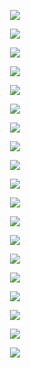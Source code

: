 <p align="center">
  <img src="https://github.com/Orthogonal-Research-Lab/Neuromatch-Academy/blob/master/Epistemological%20Directory/Information%20Theory/Tutorial/Slide1.png"><BR>
</p>
<p align="center">
  <img src="https://github.com/Orthogonal-Research-Lab/Neuromatch-Academy/blob/master/Epistemological%20Directory/Information%20Theory/Tutorial/Slide2.png"><BR>
</p>
<p align="center">
  <img src="https://github.com/Orthogonal-Research-Lab/Neuromatch-Academy/blob/master/Epistemological%20Directory/Information%20Theory/Tutorial/Slide3.png"><BR>
</p>
<p align="center">
  <img src="https://github.com/Orthogonal-Research-Lab/Neuromatch-Academy/blob/master/Epistemological%20Directory/Information%20Theory/Tutorial/Slide4.png"><BR>
</p>
<p align="center">
  <img src="https://github.com/Orthogonal-Research-Lab/Neuromatch-Academy/blob/master/Epistemological%20Directory/Information%20Theory/Tutorial/Slide5.png"><BR>
</p>
<p align="center">
  <img src="https://github.com/Orthogonal-Research-Lab/Neuromatch-Academy/blob/master/Epistemological%20Directory/Information%20Theory/Tutorial/Slide6.png"><BR>
</p>
<p align="center">
  <img src="https://github.com/Orthogonal-Research-Lab/Neuromatch-Academy/blob/master/Epistemological%20Directory/Information%20Theory/Tutorial/Slide7.png"><BR>
</p>
<p align="center">
  <img src="https://github.com/Orthogonal-Research-Lab/Neuromatch-Academy/blob/master/Epistemological%20Directory/Information%20Theory/Tutorial/Slide8.png"><BR>
</p>
<p align="center">
  <img src="https://github.com/Orthogonal-Research-Lab/Neuromatch-Academy/blob/master/Epistemological%20Directory/Information%20Theory/Tutorial/Slide9.png"><BR>
</p>
<p align="center">
  <img src="https://github.com/Orthogonal-Research-Lab/Neuromatch-Academy/blob/master/Epistemological%20Directory/Information%20Theory/Tutorial/Slide10.png"><BR>
</p>
<p align="center">
  <img src="https://github.com/Orthogonal-Research-Lab/Neuromatch-Academy/blob/master/Epistemological%20Directory/Information%20Theory/Tutorial/Slide11.png"><BR>
</p>
<p align="center">
  <img src="https://github.com/Orthogonal-Research-Lab/Neuromatch-Academy/blob/master/Epistemological%20Directory/Information%20Theory/Tutorial/Slide12.png"><BR>
</p>
<p align="center">
  <img src="https://github.com/Orthogonal-Research-Lab/Neuromatch-Academy/blob/master/Epistemological%20Directory/Information%20Theory/Tutorial/Slide13.png"><BR>
</p>
<p align="center">
  <img src="https://github.com/Orthogonal-Research-Lab/Neuromatch-Academy/blob/master/Epistemological%20Directory/Information%20Theory/Tutorial/Slide14.png"><BR>
</p>
<p align="center">
  <img src="https://github.com/Orthogonal-Research-Lab/Neuromatch-Academy/blob/master/Epistemological%20Directory/Information%20Theory/Tutorial/Slide15.png"><BR>
</p>
<p align="center">
  <img src="https://github.com/Orthogonal-Research-Lab/Neuromatch-Academy/blob/master/Epistemological%20Directory/Information%20Theory/Tutorial/Slide16.png"><BR>
</p>
<p align="center">
  <img src="https://github.com/Orthogonal-Research-Lab/Neuromatch-Academy/blob/master/Epistemological%20Directory/Information%20Theory/Tutorial/Slide17.png"><BR>
</p>
<p align="center">
  <img src="https://github.com/Orthogonal-Research-Lab/Neuromatch-Academy/blob/master/Epistemological%20Directory/Information%20Theory/Tutorial/Slide18.png"><BR>
</p>
<p align="center">
  <img src="https://github.com/Orthogonal-Research-Lab/Neuromatch-Academy/blob/master/Epistemological%20Directory/Information%20Theory/Tutorial/Slide19.png"><BR>
</p>
